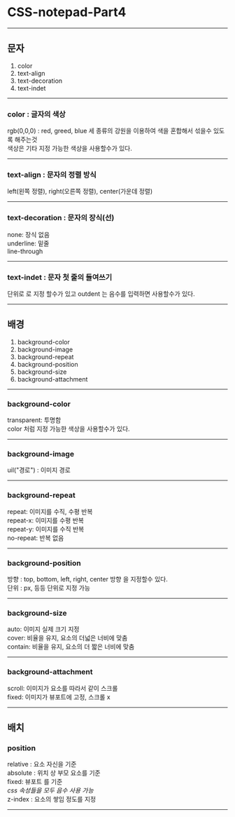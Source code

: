 # CSS-notepad-Part4

___
## 문자
1. color
2. text-align
3. text-decoration
4. text-indet
___
### color : 글자의 색상
rgb(0,0,0) : red, greed, blue 세 종류의 강원을 이용하여 색을 혼합해서 섞을수 있도록 해주는것 <br/>
색상은 기타 지정 가능한 색상을 사용할수가 있다.
___
### text-align : 문자의 정렬 방식
left(왼쪽 정렬), right(오른쪽 정렬), center(가운데 정렬)
___
### text-decoration : 문자의 장식(선)
none: 장식 없음<br/>
underline: 밑줄<br/>
line-through<br/>
___
### text-indet : 문자 첫 줄의 들여쓰기
단위로 로 지정 할수가 있고 outdent 는 음수를 입력하면 사용할수가 있다.
___
## 배경
1. background-color
2. background-image
3. background-repeat
4. background-position
5. background-size
6. background-attachment
___
### background-color
transparent: 투명함<br/>
color 처럼 지정 가능한 색상을 사용할수가 있다.
___
### background-image
uil("경로") : 이미지 경로
___
### background-repeat
repeat: 이미지를 수직, 수평 반복<br/>
repeat-x: 이미지를 수평 반복<br/>
repeat-y: 이미지를 수직 반복<br/>
no-repeat: 반복 없음
___
### background-position
방향 : top, bottom, left, right, center 방향 을 지정할수 있다.<br/>
단위 : px, 등등 단위로 지정 가능
___
### background-size
auto: 이미지 실제 크기 지정<br/>
cover: 비율을 유지, 요소의 더넓은 너비에 맞춤<br/>
contain: 비율을 유지, 요소의 더 짧은 너비에 맞춤
___
### background-attachment
scroll: 이미지가 요소를 따라서 같이 스크롤<br/>
fixed: 이미지가 뷰포트에 고정, 스크롤 x
___
## 배치
### position
relative : 요소 자신을 기준<br/>
absolute : 위치 상 부모 요소를 기준<br/> 
fixed: 뷰포트 를 기준<br/>
*css 속성들을 모두 음수 사용 가능*<br/>
z-index : 요소의 쌓임 정도를 지정
___
